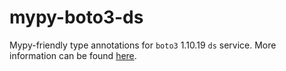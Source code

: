 # mypy-boto3-ds

Mypy-friendly type annotations for `boto3` 1.10.19 `ds` service.
More information can be found [here](https://github.com/vemel/mypy_boto3).